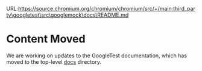 URL:https://source.chromium.org/chromium/chromium/src/+/main:third_party\googletest\src\googlemock\docs\README.md
# Content Moved

We are working on updates to the GoogleTest documentation, which has moved to
the top-level [docs](../../docs) directory.
